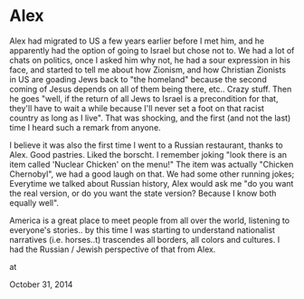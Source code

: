 # Alex
Alex had migrated to US a few years earlier before I met him, and he apparently had the option of going to Israel but chose not to. We had a lot of chats on politics, once I asked him why not, he had a sour expression in his face, and started to tell me about how Zionism, and how Christian Zionists in US are goading Jews back to "the homeland" because the second coming of Jesus depends on all of them being there, etc.. Crazy stuff. Then he goes "well, if the return of all Jews to Israel is a precondition for that, they'll have to wait a while because I'll never set a foot on that racist country as long as I live". That was shocking, and the first (and not the last) time I heard such a remark from anyone. 

I believe it was also the first time I went to a Russian restaurant, thanks to Alex. Good pastries. Liked the borscht. I remember joking "look there is an item called 'Nuclear Chicken' on the menu!" The item was actually "Chicken Chernobyl", we had a good laugh on that. We had some other running jokes; Everytime we talked about Russian history, Alex would ask me "do you want the real version, or do you want the state version? Because I know both equally well".

America is a great place to meet people from all over the world, listening to everyone's stories.. by this time I was starting to  understand nationalist narratives (i.e. horses..t) trascendes all borders, all colors and cultures. I had the Russian / Jewish perspective of that from Alex. 








at

October 31, 2014















